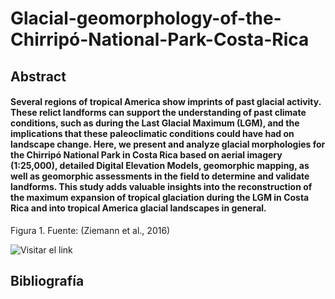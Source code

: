 #  **Glacial-geomorphology-of-the-Chirripó-National-Park-Costa-Rica**

## **Abstract**


#### **Several regions of tropical America show imprints of past glacial activity. These relict landforms can support the understanding of past climate conditions, such as during the Last Glacial Maximum (LGM), and the implications that these paleoclimatic conditions could have had on landscape change. Here, we present and analyze glacial morphologies for the Chirripó National Park in Costa Rica based on aerial imagery (1:25,000), detailed Digital Elevation Models, geomorphic mapping, as well as geomorphic assessments in the field to determine and validate landforms. This study adds valuable insights into the reconstruction of the maximum expansion of tropical glaciation during the LGM in Costa Rica and into tropical America glacial landscapes in general.**


 Figura 1.  Fuente: (Ziemann et al., 2016)
 
 ![Visitar el link](https://www.researchgate.net/profile/Matthew-Lachniet/publication/223722871/figure/fig3/AS:304741851648000@1449667527038/Paleoglacier-reconstructions-in-Chirripo-Park-Cordillera-de-Talamanca-Costa-Rica.png.png)
 
 ## **Bibliografía** 
 
 
